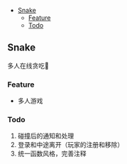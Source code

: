 - [Snake](#snake)
    - [Feature](#feature)
    - [Todo](#todo)

## Snake
多人在线贪吃🐍

### Feature
- 多人游戏

### Todo
1. 碰撞后的通知和处理
2. 登录和中途离开（玩家的注册和移除）
3. 统一函数风格，完善注释
